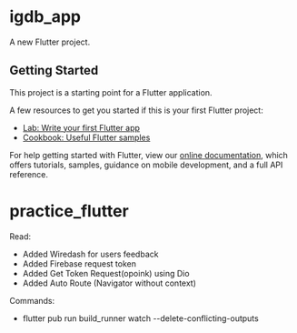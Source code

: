 # igdb_app

A new Flutter project.

## Getting Started

This project is a starting point for a Flutter application.

A few resources to get you started if this is your first Flutter project:

- [Lab: Write your first Flutter app](https://flutter.dev/docs/get-started/codelab)
- [Cookbook: Useful Flutter samples](https://flutter.dev/docs/cookbook)

For help getting started with Flutter, view our
[online documentation](https://flutter.dev/docs), which offers tutorials,
samples, guidance on mobile development, and a full API reference.
# practice_flutter


Read:

- Added Wiredash for users feedback
- Added Firebase request token
- Added Get Token Request(opoink) using Dio
- Added Auto Route (Navigator without context)


Commands: 
- flutter pub run build_runner watch --delete-conflicting-outputs